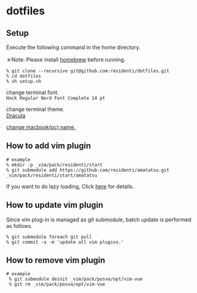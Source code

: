 # dotfiles

## Setup
Execute the following command in the home directory.

＊Note: Please install [homebrew](https://brew.sh/index_ja) before running.

```
% git clone --recursive git@github.com:residenti/dotfiles.git
% cd dotfiles
% sh setup.sh
```

change terminal font.  
`Hack Regular Nerd Font Complete 14 pt`

change terminal theme.  
[Dracula](https://draculatheme.com/terminal/)

[change macbook(pc) name.](https://support.apple.com/ja-jp/guide/mac-help/mchlp2322/mac)

## How to add vim plugin
```
# example
% mkdir -p _vim/pack/residenti/start
% git submodule add https://github.com/residenti/amatatsu.git _vim/pack/residenti/start/amatatsu
```
If you want to do lazy loading, Click [here](https://residenti-blog.herokuapp.com/articles/442) for details.

## How to update vim plugin
Since vim plug-in is managed as git submodule, batch update is performed as follows.

```
% git submodule foreach git pull
% git commit -a -m 'update all vim plugins.'
```

## How to remove vim plugin
```
# example
 % git submodule deinit _vim/pack/posva/opt/vim-vue
 % git rm _vim/pack/posva/opt/vim-vue
```
